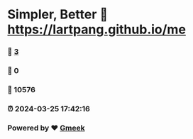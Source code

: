 # Simpler, Better :link: https://lartpang.github.io/me 
### :page_facing_up: [3](https://lartpang.github.io/me/tag.html) 
### :speech_balloon: 0 
### :hibiscus: 10576 
### :alarm_clock: 2024-03-25 17:42:16 
### Powered by :heart: [Gmeek](https://github.com/Meekdai/Gmeek)
